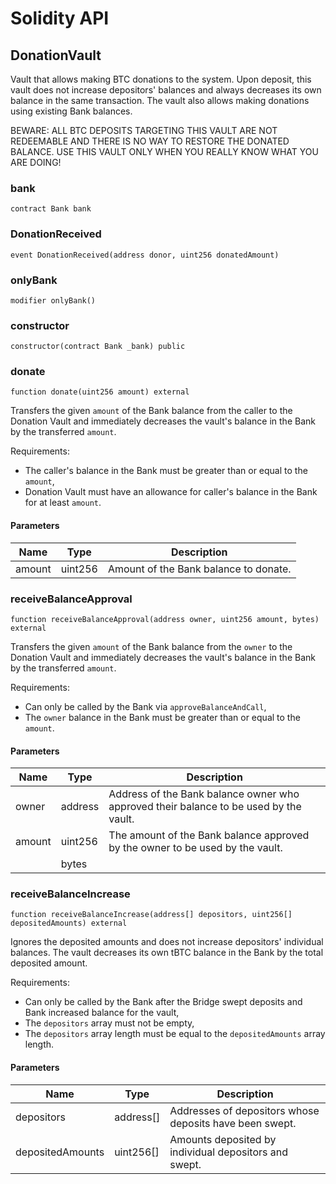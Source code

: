 # Solidity API

## DonationVault

Vault that allows making BTC donations to the system. Upon deposit,
this vault does not increase depositors' balances and always
decreases its own balance in the same transaction. The vault also
allows making donations using existing Bank balances.

BEWARE: ALL BTC DEPOSITS TARGETING THIS VAULT ARE NOT REDEEMABLE
AND THERE IS NO WAY TO RESTORE THE DONATED BALANCE.
USE THIS VAULT ONLY WHEN YOU REALLY KNOW WHAT YOU ARE DOING!

### bank

```solidity
contract Bank bank
```

### DonationReceived

```solidity
event DonationReceived(address donor, uint256 donatedAmount)
```

### onlyBank

```solidity
modifier onlyBank()
```

### constructor

```solidity
constructor(contract Bank _bank) public
```

### donate

```solidity
function donate(uint256 amount) external
```

Transfers the given `amount` of the Bank balance from the
caller to the Donation Vault and immediately decreases the
vault's balance in the Bank by the transferred `amount`.

Requirements:
- The caller's balance in the Bank must be greater than or equal
to the `amount`,
- Donation Vault must have an allowance for caller's balance in
the Bank for at least `amount`.

#### Parameters

| Name | Type | Description |
| ---- | ---- | ----------- |
| amount | uint256 | Amount of the Bank balance to donate. |

### receiveBalanceApproval

```solidity
function receiveBalanceApproval(address owner, uint256 amount, bytes) external
```

Transfers the given `amount` of the Bank balance from the
`owner` to the Donation Vault and immediately decreases the
vault's balance in the Bank by the transferred `amount`.

Requirements:
- Can only be called by the Bank via `approveBalanceAndCall`,
- The `owner` balance in the Bank must be greater than or equal
to the `amount`.

#### Parameters

| Name | Type | Description |
| ---- | ---- | ----------- |
| owner | address | Address of the Bank balance owner who approved their balance to be used by the vault. |
| amount | uint256 | The amount of the Bank balance approved by the owner to be used by the vault. |
|  | bytes |  |

### receiveBalanceIncrease

```solidity
function receiveBalanceIncrease(address[] depositors, uint256[] depositedAmounts) external
```

Ignores the deposited amounts and does not increase depositors'
individual balances. The vault decreases its own tBTC balance
in the Bank by the total deposited amount.

Requirements:
- Can only be called by the Bank after the Bridge swept deposits
and Bank increased balance for the vault,
- The `depositors` array must not be empty,
- The `depositors` array length must be equal to the
`depositedAmounts` array length.

#### Parameters

| Name | Type | Description |
| ---- | ---- | ----------- |
| depositors | address[] | Addresses of depositors whose deposits have been swept. |
| depositedAmounts | uint256[] | Amounts deposited by individual depositors and swept. |

